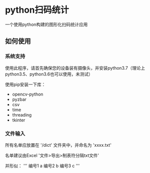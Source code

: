 # python扫码统计
一个使用python构建的图形化扫码统计应用

## 如何使用

### 系统支持

使用此程序，请首先确保您的设备装有摄像头，并安装python3.7（理论上python3.5、python3.6也可以使用，未测试）

使用pip安装一下库：

- opencv-python
- pyzbar
- csv
- time
- threading
- tkinter

### 文件输入

所有名单应放置在 '/dict' 文件夹中，并命名为 'xxxx.txt'

名单建议由Excel '文件>导出>制表符分隔txt文件'

并形似：
'''
编号1	a
编号2	b
编号3	c
'''

## 
